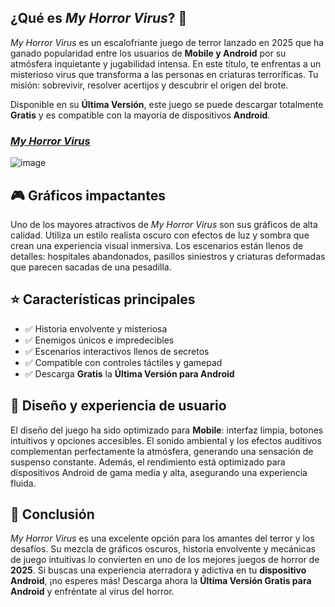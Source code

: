 
## ¿Qué es *My Horror Virus*? 🧟

*My Horror Virus* es un escalofriante juego de terror lanzado en 2025 que ha ganado popularidad entre los usuarios de **Mobile y Android** por su atmósfera inquietante y jugabilidad intensa. En este título, te enfrentas a un misterioso virus que transforma a las personas en criaturas terroríficas. Tu misión: sobrevivir, resolver acertijos y descubrir el origen del brote.

Disponible en su **Última Versión**, este juego se puede descargar totalmente **Gratis** y es compatible con la mayoría de dispositivos **Android**.

### *[My Horror Virus](https://tinyurl.com/56wetxp8)*

![image](https://github.com/user-attachments/assets/c3c0dc19-951a-447b-bb97-d9b9b2c4215c)


## 🎮 Gráficos impactantes

Uno de los mayores atractivos de *My Horror Virus* son sus gráficos de alta calidad. Utiliza un estilo realista oscuro con efectos de luz y sombra que crean una experiencia visual inmersiva. Los escenarios están llenos de detalles: hospitales abandonados, pasillos siniestros y criaturas deformadas que parecen sacadas de una pesadilla.



## ⭐ Características principales

- ✅ Historia envolvente y misteriosa  
- ✅ Enemigos únicos e impredecibles  
- ✅ Escenarios interactivos llenos de secretos  
- ✅ Compatible con controles táctiles y gamepad  
- ✅ Descarga **Gratis** la **Última Versión para Android**



## 🎨 Diseño y experiencia de usuario

El diseño del juego ha sido optimizado para **Mobile**: interfaz limpia, botones intuitivos y opciones accesibles. El sonido ambiental y los efectos auditivos complementan perfectamente la atmósfera, generando una sensación de suspenso constante. Además, el rendimiento está optimizado para dispositivos Android de gama media y alta, asegurando una experiencia fluida.



## 🧾 Conclusión

*My Horror Virus* es una excelente opción para los amantes del terror y los desafíos. Su mezcla de gráficos oscuros, historia envolvente y mecánicas de juego intuitivas lo convierten en uno de los mejores juegos de horror de **2025**. Si buscas una experiencia aterradora y adictiva en tu **dispositivo Android**, ¡no esperes más! Descarga ahora la **Última Versión Gratis para Android** y enfréntate al virus del horror.


